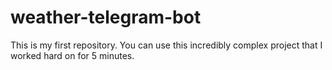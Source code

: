 # weather-telegram-bot
This is my first repository. You can use this incredibly complex project that I worked hard on for 5 minutes.
